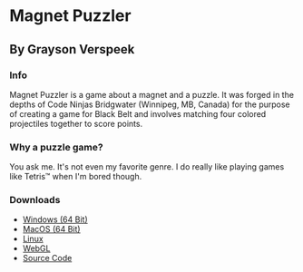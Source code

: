 # Magnet Puzzler
## By Grayson Verspeek
### Info
Magnet Puzzler is a game about a magnet and a puzzle. It was forged in the depths of Code Ninjas Bridgwater (Winnipeg, MB, Canada) for the purpose of creating a game for Black Belt and involves matching four colored projectiles together to score points.

### Why a puzzle game?
You ask me. It's not even my favorite genre. I do really like playing games like Tetris™ when I'm bored though.

### Downloads
- [Windows (64 Bit)](https://drive.google.com/file/d/1FJGlvER9y9TPoKXSD8zMuTXxZ4Erj_yr/view?usp=share_link)
- [MacOS (64 Bit)](https://drive.google.com/file/d/1ZND1sljKIwEOi_i-tUmL09rjrrv777jX/view?usp=share_link)
- [Linux](https://drive.google.com/file/d/1Yi7oymXcCQgTh-sQWha-gPYM1IGPho2R/view?usp=share_link)
- [WebGL](https://drive.google.com/file/d/1Y0W6ZmUpdPLcp9I1dAio0xPvw4XFkmMd/view?usp=share_link)
- [Source Code](https://github.com/GraysonV/MagnetPuzzler/raw/main/MagnetPuzzlerFinal2.unitypackage)
